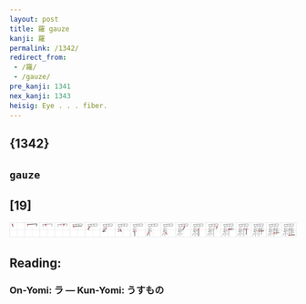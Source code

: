 ```yaml
---
layout: post
title: 羅 gauze
kanji: 羅
permalink: /1342/
redirect_from:
 - /羅/
 - /gauze/
pre_kanji: 1341
nex_kanji: 1343
heisig: Eye . . . fiber.
---
```


## {1342}

## `gauze`

## [19]

<div class="stroke"><img src="../images/E7BE85.png" /></div>

## Reading:

### On-Yomi: ラ &mdash; Kun-Yomi: うすもの
